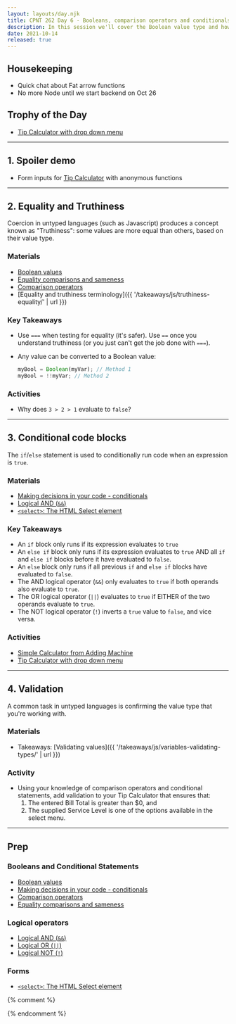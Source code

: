 ```yaml
---
layout: layouts/day.njk
title: CPNT 262 Day 6 - Booleans, comparison operators and conditionals
description: In this session we'll cover the Boolean value type and how it's used in condition if/else blocks. While we're at it, we'll upgrade our Tip Calculator form (among others) with select menus.
date: 2021-10-14
released: true
---
```


## Housekeeping
- Quick chat about Fat arrow functions
- No more Node until we start backend on Oct 26

## Trophy of the Day
- [Tip Calculator with drop down menu](https://gist.github.com/acidtone/9adae5b6fcdf8f2b3bab4c814f9f1da6)

---

## 1. Spoiler demo
- Form inputs for [Tip Calculator](https://gist.github.com/acidtone/b41a29264b72ca0439f772bfa2fb6b47) with anonymous functions

---

## 2. Equality and Truthiness
Coercion in untyped languages (such as Javascript) produces a concept known as "Truthiness": some values are more equal than others, based on their value type.

### Materials
- [Boolean values](https://developer.mozilla.org/en-US/docs/Glossary/Boolean)
- [Equality comparisons and sameness](https://developer.mozilla.org/en-US/docs/Web/JavaScript/Equality_comparisons_and_sameness)
- [Comparison operators](https://developer.mozilla.org/en-US/docs/Web/JavaScript/Guide/Expressions_and_Operators#comparison_operators)
- [Equality and truthiness terminology]({{ '/takeaways/js/truthiness-equality/' | url }})

### Key Takeaways
- Use `===` when testing for equality (it's safer). Use `==` once you understand truthiness (or you just can't get the job done with `===`).
- Any value can be converted to a Boolean value:

    ```js
    myBool = Boolean(myVar); // Method 1
    myBool = !!myVar; // Method 2
    ```

### Activities
- Why does `3 > 2 > 1` evaluate to `false`?

---

## 3. Conditional code blocks
The `if`/`else` statement is used to conditionally run code when an expression is `true`.

### Materials
- [Making decisions in your code - conditionals](https://developer.mozilla.org/en-US/docs/Learn/JavaScript/Building_blocks/conditionals)
- [Logical AND (`&&`)](https://developer.mozilla.org/en-US/docs/Web/JavaScript/Reference/Operators/Logical_AND)
- [`<select>`: The HTML Select element](https://developer.mozilla.org/en-US/docs/Web/HTML/Element/select)

### Key Takeaways
- An `if` block only runs if its expression evaluates to `true`
- An `else if` block only runs if its expression evaluates to `true` AND all `if` and `else if` blocks before it have evaluated to `false`.
- An `else` block only runs if all previous `if` and `else if` blocks have evaluated to `false`.
- The AND logical operator (`&&`) only evaluates to `true` if both operands also evaluate to `true`.
- The OR logical operator (`||`) evaluates to `true` if EITHER of the two operands evaluate to `true`.
- The NOT logical operator (`!`) inverts a `true` value to `false`, and vice versa.

### Activities
- [Simple Calculator from Adding Machine](https://gist.github.com/acidtone/fb9d28505944280f548ad6dde0890102)
- [Tip Calculator with drop down menu](https://gist.github.com/acidtone/9adae5b6fcdf8f2b3bab4c814f9f1da6)

---

## 4. Validation
A common task in untyped languages is confirming the value type that you're working with.

### Materials
- Takeaways: [Validating values]({{ '/takeaways/js/variables-validating-types/' | url }})

### Activity
- Using your knowledge of comparison operators and conditional statements, add validation to your Tip Calculator that ensures that:
    1. The entered Bill Total is greater than $0, and
    2. The supplied Service Level is one of the options available in the select menu.

---

## Prep
### Booleans and Conditional Statements
- [Boolean values](https://developer.mozilla.org/en-US/docs/Glossary/Boolean)
- [Making decisions in your code - conditionals](https://developer.mozilla.org/en-US/docs/Learn/JavaScript/Building_blocks/conditionals)
- [Comparison operators](https://developer.mozilla.org/en-US/docs/Web/JavaScript/Guide/Expressions_and_Operators#comparison_operators)
- [Equality comparisons and sameness](https://developer.mozilla.org/en-US/docs/Web/JavaScript/Equality_comparisons_and_sameness)

### Logical operators
- [Logical AND (`&&`)](https://developer.mozilla.org/en-US/docs/Web/JavaScript/Reference/Operators/Logical_AND)
- [Logical OR (`||`)](https://developer.mozilla.org/en-US/docs/Web/JavaScript/Reference/Operators/Logical_OR)
- [Logical NOT (`!`)](https://developer.mozilla.org/en-US/docs/Web/JavaScript/Reference/Operators/Logical_NOT)

### Forms
- [`<select>`: The HTML Select element](https://developer.mozilla.org/en-US/docs/Web/HTML/Element/select)

{% comment %}


{% endcomment %}